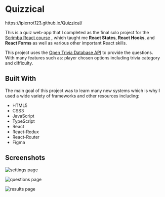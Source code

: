# Quizzical

https://ipierrot123.github.io/Quizzical/

This is a quiz web-app that I completed as the final solo project for the [Scrimba React course](https://scrimba.com/learn/learnreact) , which taught me **React States**, **React Hooks**, and **React Forms** as well as various other important React skills.

This project uses the [Open Trivia Database API](https://opentdb.com/) to provide the questions. With many features such as: player chosen options including trivia category and difficulty.

## Built With
The main goal of this project was to learn many new systems which is why I used a wide variety of frameworks and other resources including:

- HTML5
- CSS3
- JavaScript
- TypeScript
- React
- React-Redux
- React-Router
- Figma

## Screenshots
![settings page](https://raw.githubusercontent.com/IPierrot123/Quizzical/main/src/screenshots/Settings.PNG)

![questions page](https://raw.githubusercontent.com/IPierrot123/Quizzical/main/src/screenshots/Question.PNG)

![results page](https://raw.githubusercontent.com/IPierrot123/Quizzical/main/src/screenshots/Results.PNG)